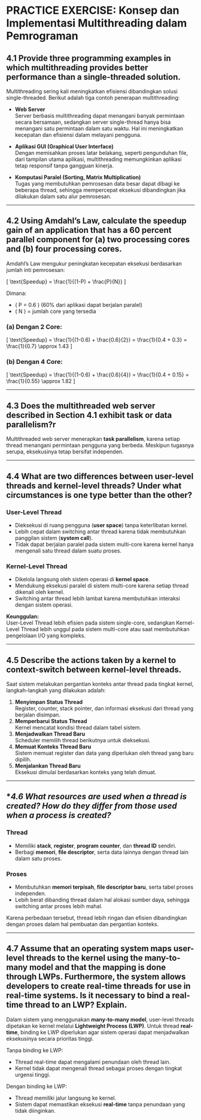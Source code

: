 # PRACTICE EXERCISE: Konsep dan Implementasi Multithreading dalam Pemrograman

## **4.1 Provide three programming examples in which multithreading provides better performance than a single-threaded solution.**
Multithreading sering kali meningkatkan efisiensi dibandingkan solusi single-threaded. Berikut adalah tiga contoh penerapan multithreading:

- **Web Server**  
  Server berbasis multithreading dapat menangani banyak permintaan secara bersamaan, sedangkan server single-thread hanya bisa menangani satu permintaan dalam satu waktu. Hal ini meningkatkan kecepatan dan efisiensi dalam melayani pengguna.

- **Aplikasi GUI (Graphical User Interface)**  
  Dengan memisahkan proses latar belakang, seperti pengunduhan file, dari tampilan utama aplikasi, multithreading memungkinkan aplikasi tetap responsif tanpa gangguan kinerja.

- **Komputasi Paralel (Sorting, Matrix Multiplication)**  
  Tugas yang membutuhkan pemrosesan data besar dapat dibagi ke beberapa thread, sehingga mempercepat eksekusi dibandingkan jika dilakukan dalam satu alur pemrosesan.

---

## **4.2 Using Amdahl’s Law, calculate the speedup gain of an application that has a 60 percent parallel component for (a) two processing cores and (b) four processing cores.**
Amdahl’s Law mengukur peningkatan kecepatan eksekusi berdasarkan jumlah inti pemrosesan:

\[
\text{Speedup} = \frac{1}{(1-P) + \frac{P}{N}}
\]

Dimana:
- \( P = 0.6 \) (60% dari aplikasi dapat berjalan paralel)
- \( N \) = jumlah core yang tersedia

### **(a) Dengan 2 Core:**
\[
\text{Speedup} = \frac{1}{(1-0.6) + \frac{0.6}{2}} = \frac{1}{0.4 + 0.3} = \frac{1}{0.7} \approx 1.43
\]

### **(b) Dengan 4 Core:**
\[
\text{Speedup} = \frac{1}{(1-0.6) + \frac{0.6}{4}} = \frac{1}{0.4 + 0.15} = \frac{1}{0.55} \approx 1.82
\]

---

## **4.3 Does the multithreaded web server described in Section 4.1 exhibit task or data parallelism?r**
Multithreaded web server menerapkan **task parallelism**, karena setiap thread menangani permintaan pengguna yang berbeda. Meskipun tugasnya serupa, eksekusinya tetap bersifat independen.

---

## **4.4 What are two differences between user-level threads and kernel-level threads? Under what circumstances is one type better than the other?**
### **User-Level Thread**
- Dieksekusi di ruang pengguna (**user space**) tanpa keterlibatan kernel.
- Lebih cepat dalam switching antar thread karena tidak membutuhkan panggilan sistem (**system call**).
- Tidak dapat berjalan paralel pada sistem multi-core karena kernel hanya mengenali satu thread dalam suatu proses.

### **Kernel-Level Thread**
- Dikelola langsung oleh sistem operasi di **kernel space**.
- Mendukung eksekusi paralel di sistem multi-core karena setiap thread dikenali oleh kernel.
- Switching antar thread lebih lambat karena membutuhkan interaksi dengan sistem operasi.

**Keunggulan:**  
User-Level Thread lebih efisien pada sistem single-core, sedangkan Kernel-Level Thread lebih unggul pada sistem multi-core atau saat membutuhkan pengelolaan I/O yang kompleks.

---

## **4.5 Describe the actions taken by a kernel to context-switch between kernel-level threads.**
Saat sistem melakukan pergantian konteks antar thread pada tingkat kernel, langkah-langkah yang dilakukan adalah:
1. **Menyimpan Status Thread**  
   Register, counter, stack pointer, dan informasi eksekusi dari thread yang berjalan disimpan.
2. **Memperbarui Status Thread**  
   Kernel mencatat kondisi thread dalam tabel sistem.
3. **Menjadwalkan Thread Baru**  
   Scheduler memilih thread berikutnya untuk dieksekusi.
4. **Memuat Konteks Thread Baru**  
   Sistem memuat register dan data yang diperlukan oleh thread yang baru dipilih.
5. **Menjalankan Thread Baru**  
   Eksekusi dimulai berdasarkan konteks yang telah dimuat.

---

## **4.6 What resources are used when a thread is created? How do they differ from those used when a process is created?*
### **Thread**
- Memiliki **stack**, **register**, **program counter**, dan **thread ID** sendiri.
- Berbagi **memori**, **file descriptor**, serta data lainnya dengan thread lain dalam satu proses.

### **Proses**
- Membutuhkan **memori terpisah**, **file descriptor baru**, serta tabel proses independen.
- Lebih berat dibanding thread dalam hal alokasi sumber daya, sehingga switching antar proses lebih mahal.

Karena perbedaan tersebut, thread lebih ringan dan efisien dibandingkan dengan proses dalam hal pembuatan dan pergantian konteks.

---

## **4.7 Assume that an operating system maps user-level threads to the kernel using the many-to-many model and that the mapping is done through LWPs. Furthermore, the system allows developers to create real-time threads for use in real-time systems. Is it necessary to bind a real-time thread to an LWP? Explain.**
Dalam sistem yang menggunakan **many-to-many model**, user-level threads dipetakan ke kernel melalui **Lightweight Process (LWP)**. Untuk thread **real-time**, binding ke LWP diperlukan agar sistem operasi dapat menjadwalkan eksekusinya secara prioritas tinggi.

Tanpa binding ke LWP:
- Thread real-time dapat mengalami penundaan oleh thread lain.
- Kernel tidak dapat mengenali thread sebagai proses dengan tingkat urgensi tinggi.

Dengan binding ke LWP:
- Thread memiliki jalur langsung ke kernel.
- Sistem dapat memastikan eksekusi **real-time** tanpa penundaan yang tidak diinginkan.
